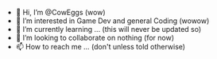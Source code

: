 - 👋 Hi, I’m @CowEggs (wow)
- 👀 I’m interested in Game Dev and general Coding (wowow)
- 🌱 I’m currently learning ... (this will never be updated so)
- 💞️ I’m looking to collaborate on nothing (for now)
- 📫 How to reach me ... (don't unless told otherwise)

<!---
CowEggs/CowEggs is a ✨ special ✨ repository because its `README.md` (this file) appears on your GitHub profile.
You can click the Preview link to take a look at your changes.
--->
